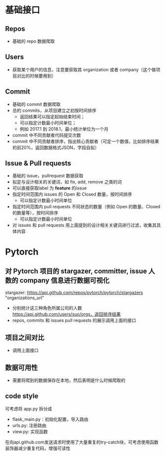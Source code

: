 # 基础接口

## Repos

- 基础的 repo 数据爬取

## Users

- 获取某个用户的信息，注意要获取其 organization 或者 company（这个做项目对比的时候要用到）

## Commit

- 基础的 commit 数据爬取
- 总的 commits，从项目建立之初按时间排序
    - 返回结果可以指定起始结束时间；
    - 可以指定计数最小时间单位；
    - 例如 2017.1 到 2018.1，最小统计单位为一个月
- commit 中不同贡献者代码提交次数
- commit 中不同贡献者排序，指出核心贡献者（可定一个数值，比如排序结果的前20%，返回数据格式JSON，字段自拟）

## Issue & Pull requests

- 基础的 issue，pullrequest 数据获取
- 拟定与设计相关的关键词，如 fix, add, remove 之类的词
- 可以直接获取label 为 **feature** 的issue
- 指定时间范围内 issues 的 Open 和 Closed 数量，按时间排序
    - 可以指定计数最小时间单位
- 指定时间范围内 pull requests 不同状态的数量（例如 Open 的数量、Closed 的数量等），按时间排序
    - 可以指定计数最小时间单位
- 对 issues 和 pull requests 用上面提到的设计相关关键词进行过滤，收集其具体内容

# Pytorch

## 对 Pytorch 项目的 stargazer, committer, issue 人数的 company 信息进⾏数据可视化
stargazer: https://api.github.com/repos/pytorch/pytorch/stargazers "organizations_url"
- 分别统计这三种角色所属公司的人数 https://api.github.com/users/suo/orgs，返回排序结果
- repos, commits 和 issues pull requests 的展示调用上面的接口

## 项目之间对比

- 调用上面接口

## 数据可用性

- 需要将爬到的数据保存在本地，然后表明是什么时候爬取的

## code style

可考虑将 app.py 拆分成

- flask_main.py：初始化配置，导入路由
- urls.py: 注册路由
- view.py: 实现函数

在向api.github.com发送请求时使用了大量重复的try-catch块，可考虑使用函数装饰器减少重复代码，增强可读性

